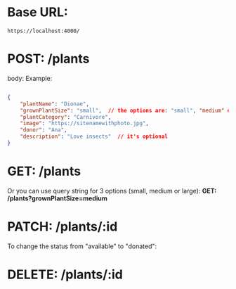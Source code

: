 # Base URL:
```
https://localhost:4000/
```

# POST: /plants
body: 
    Example:
```json

{
    "plantName": "Dionae", 
    "grownPlantSize": "small",  // the options are: "small", "medium" or "large"
    "plantCategory": "Carnivore", 
    "image": "https://sitenamewithphoto.jpg",
    "donor": "Ana",
    "description": "Love insects"  // it's optional
}

```     

# GET: /plants 
Or you can use query string for 3 options (small, medium or large):
**GET: /plants?grownPlantSize=medium** 

# PATCH: /plants/:id
To change the status from "available" to "donated":

# DELETE: /plants/:id